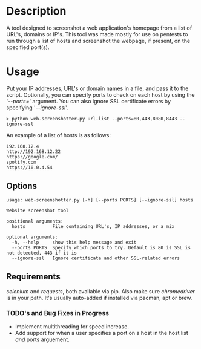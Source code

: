 # Description
A tool designed to screenshot a web application's homepage from a list of URL's, domains or IP's. This tool was made mostly for use on pentests to run through a list of hosts and screenshot the webpage, if present, on the specified port(s).

# Usage
Put your IP addresses, URL's or domain names in a file, and pass it to the script. Optionally, you can specify ports to check on each host by using the '_--ports=_' argument. You can also ignore SSL certificate errors by specifying '_--ignore-ssl_'.

```
> python web-screenshotter.py url-list --ports=80,443,8080,8443 --ignore-ssl
```
An example of a list of hosts is as follows:
```
192.168.12.4
http://192.168.12.22
https://google.com/
spotify.com
https://10.0.4.54
```
## Options
```
usage: web-screenshotter.py [-h] [--ports PORTS] [--ignore-ssl] hosts

Website screenshot tool

positional arguments:
  hosts          File containing URL's, IP addresses, or a mix

optional arguments:
  -h, --help     show this help message and exit
  --ports PORTS  Specify which ports to try. Default is 80 is SSL is not detected, 443 if it is
  --ignore-ssl   Ignore certificate and other SSL-related errors
  ```
## Requirements
_selenium_ and _requests_, both available via pip. Also make sure _chromedriver_ is in your path. It's usually auto-added if installed via pacman, apt or brew.

### TODO's and Bug Fixes in Progress
- Implement multithreading for speed increase.
- Add support for when a user specifies a port on a host in the host list _and_ ports arguement.
